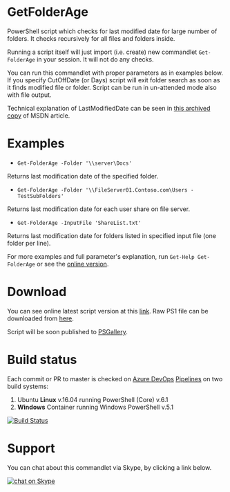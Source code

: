 # GetFolderAge

PowerShell script which checks for last modified date for large number of folders.
It checks recursively for all files and folders inside.

Running a script itself will just import (i.e. create) new commandlet `Get-FolderAge` in your session. It will not do any checks.

You can run this commandlet with proper parameters as in examples below.
If you specify CutOffDate (or Days) script will exit folder search as soon as it finds modified file or folder.
Script can be run in un-attended mode also with file output.

Technical explanation of LastModifiedDate can be seen in [this archived copy](https://web.archive.org/web/20110604022236/http://support.microsoft.com/kb/299648) of MSDN article.


# Examples

* `Get-FolderAge -Folder '\\server\Docs'`

Returns last modification date of the specified folder.

* `Get-FolderAge -Folder '\\FileServer01.Contoso.com\Users -TestSubFolders'`

Returns last modification date for each user share on file server.

* `Get-FolderAge -InputFile 'ShareList.txt'`

Returns last modification date for folders listed in specified input file (one folder per line).


For more examples and full parameter's explanation, run `Get-Help Get-FolderAge` or see the [online version](Get-FolderAge.md).

# Download

You can see online latest script version at this [link](https://github.com/iricigor/GetFolderAge/blob/master/Get-FolderAge.ps1).
Raw PS1 file can be downloaded from [here](https://raw.githubusercontent.com/iricigor/GetFolderAge/master/Get-FolderAge.ps1).

Script will be soon published to [PSGallery](https://www.powershellgallery.com).

# Build status

Each commit or PR to master is checked on [Azure DevOps](https://azure.microsoft.com/en-us/services/devops/) [Pipelines](https://azure.microsoft.com/en-us/services/devops/pipelines/) on two build systems:
1. Ubuntu **Linux** v.16.04 running PowerShell (Core) v.6.1
1. **Windows** Container running Windows PowerShell v.5.1

[![Build Status](https://dev.azure.com/iiric/GetFolderAge/_apis/build/status/GetFolderAge-CI)](https://dev.azure.com/iiric/GetFolderAge/_build/latest?definitionId=5)

# Support

You can chat about this commandlet via Skype, by clicking a link below.

[![chat on Skype](https://img.shields.io/badge/chat-on%20Skype-blue.svg)](https://join.skype.com/hQMRyp7kwjd2)